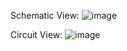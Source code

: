 Schematic View:
![image](https://github.com/mmonish276/Personal-Coding-Projects/assets/110360418/dc8eb202-adf1-48a2-9560-7bcbd1b19f8f)

Circuit View:
![image](https://github.com/mmonish276/Personal-Coding-Projects/assets/110360418/37d311f4-b558-4841-9af8-438a7bd44bf7)
